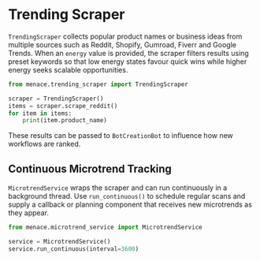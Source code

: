 # Trending Scraper

`TrendingScraper` collects popular product names or business ideas from
multiple sources such as Reddit, Shopify, Gumroad, Fiverr and Google Trends.
When an `energy` value is provided, the scraper filters results using preset
keywords so that low energy states favour quick wins while higher energy seeks
scalable opportunities.

```python
from menace.trending_scraper import TrendingScraper

scraper = TrendingScraper()
items = scraper.scrape_reddit()
for item in items:
    print(item.product_name)
```

These results can be passed to `BotCreationBot` to influence how new workflows
are ranked.

## Continuous Microtrend Tracking

`MicrotrendService` wraps the scraper and can run continuously in a background
thread.  Use `run_continuous()` to schedule regular scans and supply a callback
or planning component that receives new microtrends as they appear.

```python
from menace.microtrend_service import MicrotrendService

service = MicrotrendService()
service.run_continuous(interval=3600)
```
